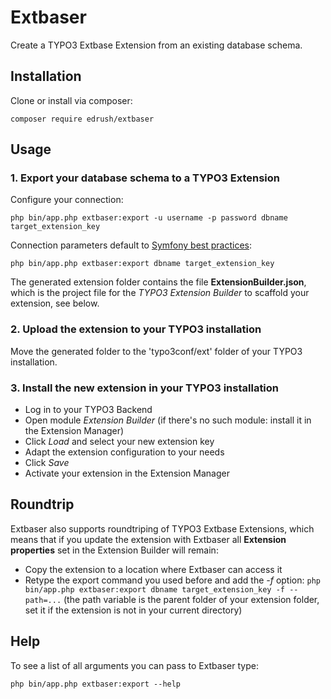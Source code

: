 # Extbaser
Create a TYPO3 Extbase Extension from an existing database schema.

## Installation

Clone or install via composer:
```
composer require edrush/extbaser
```

## Usage
### 1. Export your database schema to a TYPO3 Extension
Configure your connection:
```
php bin/app.php extbaser:export -u username -p password dbname target_extension_key
```
Connection parameters default to [Symfony best practices](http://symfony.com/doc/current/best_practices/configuration.html):
```
php bin/app.php extbaser:export dbname target_extension_key
```



The generated extension folder contains the file **ExtensionBuilder.json**, which is the project file for the *TYPO3 Extension Builder* to scaffold your extension, see below.

### 2. Upload the extension to your TYPO3 installation
Move the generated folder to the 'typo3conf/ext' folder of your TYPO3 installation.

### 3. Install the new extension in your TYPO3 installation
* Log in to your TYPO3 Backend
* Open module *Extension Builder* (if there's no such module: install it in the Extension Manager)
* Click *Load* and select your new extension key
* Adapt the extension configuration to your needs
* Click *Save*
* Activate your extension in the Extension Manager

## Roundtrip
Extbaser also supports roundtriping of TYPO3 Extbase Extensions, which means that if you update the extension with Extbaser all **Extension properties** set in the Extension Builder will remain:
* Copy the extension to a location where Extbaser can access it
* Retype the export command you used before  and add the *-f* option: `php bin/app.php extbaser:export dbname target_extension_key -f --path=...` (the path variable is the parent folder of your extension folder, set it if the extension is not in your current directory)

## Help
To see a list of all arguments you can pass to Extbaser type:
```
php bin/app.php extbaser:export --help
```